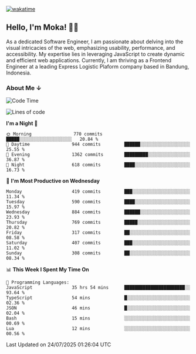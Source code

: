 [![wakatime](https://wakatime.com/badge/user/af9abd23-dba3-4dbe-973c-b045a9417a55.svg?style=social)](https://wakatime.com/@af9abd23-dba3-4dbe-973c-b045a9417a55)
## Hello, I'm Moka! 👋🏼


As a dedicated Software Engineer, I am passionate about delving into the visual intricacies of the web, emphasizing usability, performance, and accessibility. My expertise lies in leveraging JavaScript to create dynamic and efficient web applications. Currently, I am thriving as a Frontend Engineer at a leading Express Logistic Plaform company based in Bandung, Indonesia.

### About Me ↓

<!--START_SECTION:waka-->
![Code Time](http://img.shields.io/badge/Code%20Time-12%2C390%20hrs%2010%20mins-blue)

![Lines of code](https://img.shields.io/badge/From%20Hello%20World%20I%27ve%20Written-9.6%20million%20lines%20of%20code-blue)

**I'm a Night 🦉** 

```text
🌞 Morning                770 commits         █████░░░░░░░░░░░░░░░░░░░░   20.84 % 
🌆 Daytime                944 commits         ██████░░░░░░░░░░░░░░░░░░░   25.55 % 
🌃 Evening                1362 commits        █████████░░░░░░░░░░░░░░░░   36.87 % 
🌙 Night                  618 commits         ████░░░░░░░░░░░░░░░░░░░░░   16.73 % 
```
📅 **I'm Most Productive on Wednesday** 

```text
Monday                   419 commits         ███░░░░░░░░░░░░░░░░░░░░░░   11.34 % 
Tuesday                  590 commits         ████░░░░░░░░░░░░░░░░░░░░░   15.97 % 
Wednesday                884 commits         ██████░░░░░░░░░░░░░░░░░░░   23.93 % 
Thursday                 769 commits         █████░░░░░░░░░░░░░░░░░░░░   20.82 % 
Friday                   317 commits         ██░░░░░░░░░░░░░░░░░░░░░░░   08.58 % 
Saturday                 407 commits         ███░░░░░░░░░░░░░░░░░░░░░░   11.02 % 
Sunday                   308 commits         ██░░░░░░░░░░░░░░░░░░░░░░░   08.34 % 
```


📊 **This Week I Spent My Time On** 

```text
💬 Programming Languages: 
JavaScript               35 hrs 54 mins      ███████████████████████░░   93.64 % 
TypeScript               54 mins             █░░░░░░░░░░░░░░░░░░░░░░░░   02.36 % 
JSON                     46 mins             █░░░░░░░░░░░░░░░░░░░░░░░░   02.04 % 
Bash                     15 mins             ░░░░░░░░░░░░░░░░░░░░░░░░░   00.69 % 
Lua                      12 mins             ░░░░░░░░░░░░░░░░░░░░░░░░░   00.56 % 
```


 Last Updated on 24/07/2025 01:26:04 UTC
<!--END_SECTION:waka-->
